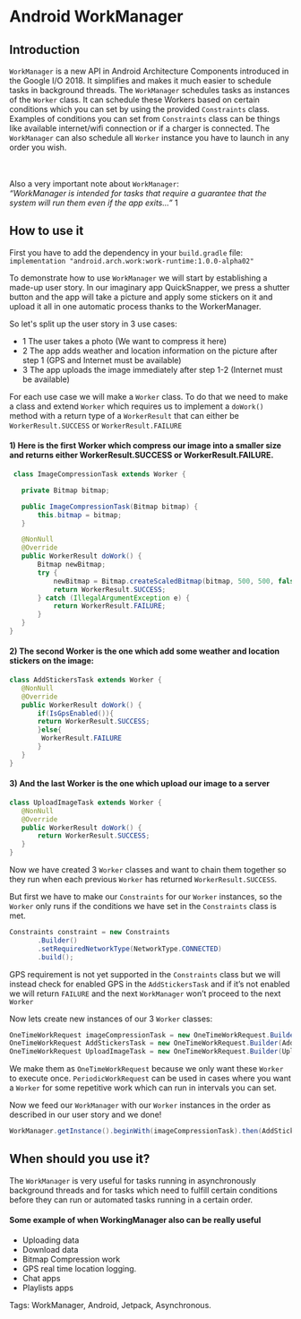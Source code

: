 # Android WorkManager

## Introduction

`WorkManager` is a new API in Android Architecture Components introduced in the Google I/O 2018. It simplifies and makes it much easier to schedule tasks in background threads. The `WorkManager` schedules tasks as instances of the `Worker` class. It can schedule these Workers based on certain conditions which you can set by using the provided `Constraints` class. Examples of conditions you can set from `Constraints` class can be things like available internet/wifi connection or if a charger is connected. The `WorkManager` can also schedule all `Worker` instance you have to launch in any order you wish.

</br> </br>Also a very important note about `WorkManager`: </br> *“WorkManager is intended for tasks that require a guarantee that the system will run them even if the app exits...”* 1


## How to use it

First you have to add the dependency in your `build.gradle` file: </br>
`implementation "android.arch.work:work-runtime:1.0.0-alpha02"`

To demonstrate how to use `WorkManager` we will start by establishing a made-up user story.
In our imaginary app QuickSnapper, we press a shutter button and the app will take a picture and apply some stickers on it and upload it all in one automatic process thanks to the WorkerManager.

So let's split up the user story in 3 use cases:

- 1 The user takes a photo (We want to compress it here) 
- 2 The app adds weather and location information on the picture after step 1 (GPS and Internet must be available)
- 3 The app uploads the image immediately after step 1-2  (Internet must be available) 


For each use case we will make a `Worker` class. To do that we need to make a class and extend `Worker` which requires us to implement a `doWork()` method with a return type of a `WorkerResult` that can either be `WorkerResult.SUCCESS` or `WorkerResult.FAILURE`

#### 1) Here is the first Worker which compress our image into a smaller size and returns either WorkerResult.SUCCESS or WorkerResult.FAILURE. 

```java
 class ImageCompressionTask extends Worker {

   private Bitmap bitmap;

   public ImageCompressionTask(Bitmap bitmap) {
       this.bitmap = bitmap;
   }

   @NonNull
   @Override
   public WorkerResult doWork() {
       Bitmap newBitmap;
       try {
           newBitmap = Bitmap.createScaledBitmap(bitmap, 500, 500, false);
           return WorkerResult.SUCCESS;
       } catch (IllegalArgumentException e) {
           return WorkerResult.FAILURE;
       }
   }
}
```


#### 2) The second Worker is the one which add some weather and location stickers on the image:
```java
class AddStickersTask extends Worker {
   @NonNull
   @Override
   public WorkerResult doWork() {
       if(IsGpsEnabled()){
       return WorkerResult.SUCCESS;
       }else{
        WorkerResult.FAILURE
       }
   }
}
```


#### 3) And the last Worker is the one which upload our image to a server
```java
class UploadImageTask extends Worker {
   @NonNull
   @Override
   public WorkerResult doWork() {
       return WorkerResult.SUCCESS;
   }
}
```


Now we have created 3 `Worker` classes and want to chain them together so they run when each previous `Worker` has returned `WorkerResult.SUCCESS`. 

But first we have to make our `Constraints` for our `Worker` instances, so the `Worker` only runs if the conditions we have set in the `Constraints` class is met. 

```java
Constraints constraint = new Constraints
       .Builder()
       .setRequiredNetworkType(NetworkType.CONNECTED)
       .build();
```


GPS requirement is not yet supported in the `Constraints` class but we will instead check for enabled GPS in the `AddStickersTask` and if it’s not enabled we will return `FAILURE` and the next `WorkManager` won’t proceed to the next `Worker`

Now lets create new instances of our 3 `Worker` classes: 

```java
OneTimeWorkRequest imageCompressionTask = new OneTimeWorkRequest.Builder(ImageCompressionTask.class).build();
OneTimeWorkRequest AddStickersTask = new OneTimeWorkRequest.Builder(AddStickersTask.class).setConstraints(constraint).build();
OneTimeWorkRequest UploadImageTask = new OneTimeWorkRequest.Builder(UploadImageTask.class).setConstraints(constraint).build();
```

We make them as `OneTimeWorkRequest` because we only want these `Worker` to execute once. `PeriodicWorkRequest` can be used in cases where you want a `Worker` for some repetitive work which can run in intervals you can set.

Now we feed our `WorkManager` with our `Worker` instances in the order as described in our user story and we done!

```java
WorkManager.getInstance().beginWith(imageCompressionTask).then(AddStickersTask).then(UploadImageTask).enqueue();
```

## When should you use it?
The `WorkManager` is very useful for tasks running in asynchronously background threads and for tasks which need to fulfill certain conditions before they can run or automated tasks running in a certain order.

#### Some example of when WorkingManager also can be really useful

- Uploading data
- Download data
- Bitmap Compression work
- GPS real time location logging.
- Chat apps
- Playlists apps 


Tags: WorkManager, Android, Jetpack, Asynchronous.
